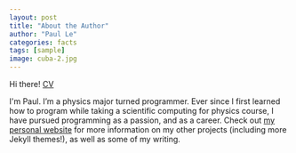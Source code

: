 ```yaml
---
layout: post
title: "About the Author"
author: "Paul Le"
categories: facts
tags: [sample]
image: cuba-2.jpg
---
```


Hi there! [CV](https://joshua-roldan.github.io/_posts/Joshua_Roldan_CV.pdf)

I'm Paul. I’m a physics major turned programmer. Ever since I first learned how to program while taking a scientific computing for physics course, I have pursued programming as a passion, and as a career. Check out [my personal website](https://www.lenpaul.com/) for more information on my other projects (including more Jekyll themes!), as well as some of my writing.
